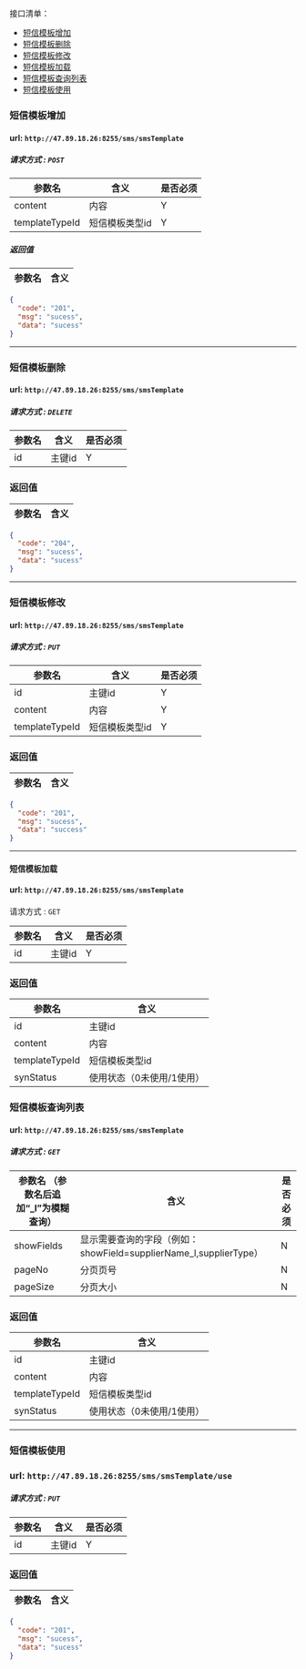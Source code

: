 接口清单：
- [短信模板增加](#短信模板增加)
- [短信模板删除](#短信模板删除)
- [短信模板修改](#短信模板修改)
- [短信模板加载](#短信模板加载)
- [短信模板查询列表](#短信模板查询列表)
- [短信模板使用](#短信模板使用)


### 短信模板增加
#### url: `http://47.89.18.26:8255/sms/smsTemplate`
##### 请求方式 : `POST`

参数名    |含义    | 是否必须
-------|--------|-----
content|内容|Y
templateTypeId|短信模板类型id|Y

#####  返回值

参数名  | 含义
-------------|-------------
```json
{
  "code": "201",
  "msg": "sucess",
  "data": "sucess"
}
```
--------------------------------


### 短信模板删除

#### url: `http://47.89.18.26:8255/sms/smsTemplate`
##### 请求方式 : `DELETE`

参数名    | 含义    | 是否必须
-------|--------|-----
id|主键id|Y

###  返回值

参数名  | 含义
-------------|-------------
```json
{
  "code": "204",
  "msg": "sucess",
  "data": "sucess"
}
```

--------------------------------

### 短信模板修改

#### url: `http://47.89.18.26:8255/sms/smsTemplate`
##### 请求方式 : `PUT`

参数名    | 含义    | 是否必须
-------|--------|-----
id |主键id | Y
content|内容|Y
templateTypeId|短信模板类型id|Y

###  返回值

参数名  | 含义
-------------|-------------
```json
{
  "code": "201",
  "msg": "sucess",
  "data": "success"
}
```
--------------------------------

#### 短信模板加载

#### url: `http://47.89.18.26:8255/sms/smsTemplate`
请求方式 : `GET`


参数名    | 含义    | 是否必须
-------|--------|-----
id|主键id|Y

###  返回值

参数名  | 含义
-------------|-------------
id |主键id 
content|内容
templateTypeId|短信模板类型id
synStatus|使用状态（0未使用/1使用）

  

### 短信模板查询列表

#### url: `http://47.89.18.26:8255/sms/smsTemplate`
##### 请求方式 : `GET`

参数名 （参数名后追加“_l”为模糊查询）   | 含义    | 是否必须
-------|--------|-----
showFields|显示需要查询的字段（例如：showField=supplierName_l,supplierType）|N
pageNo|  分页页号 |N
pageSize| 分页大小 |N


###  返回值

参数名  | 含义
-------------|-------------
id |主键id 
content|内容
templateTypeId|短信模板类型id
synStatus|使用状态（0未使用/1使用）


--------------------------------------
### 短信模板使用
### url: `http://47.89.18.26:8255/sms/smsTemplate/use`
##### 请求方式 : `PUT`

参数名    | 含义    | 是否必须
-------|--------|-----
id|主键id|Y

###  返回值

参数名  | 含义
-------------|-------------
```json
{
  "code": "201",
  "msg": "sucess",
  "data": "sucess"
}
```

